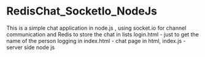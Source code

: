 # RedisChat_SocketIo_NodeJs
This is a simple chat application in node.js , using socket.io for channel communication and Redis to store the chat in lists
login.html - just to get the name of the person logging in
index.html - chat page in html, 
index.js - server side node js
